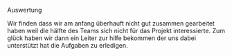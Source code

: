 Auswertung 

Wir finden dass wir am anfang überhauft nicht gut zusammen gearbeitet haben weil die hälfte des Teams sich nicht für das Projekt interessierte. Zum glück haben wir dann ein Leiter zur hilfe bekommen der uns dabei unterstützt hat die Aufgaben zu erledigen. 

